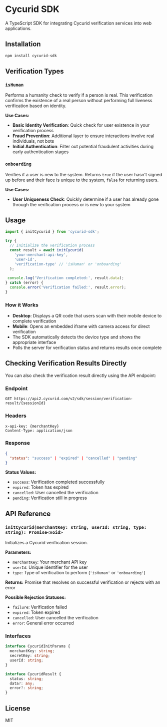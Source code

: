 # Cycurid SDK

A TypeScript SDK for integrating Cycurid verification services into web applications.

## Installation

```bash
npm install cycurid-sdk
```

## Verification Types

### `isHuman`
Performs a humanity check to verify if a person is real. This verification confirms the existence of a real person without performing full liveness verification based on identity.

**Use Cases:**
- **Basic Identity Verification**: Quick check for user existence in your verification process
- **Fraud Prevention**: Additional layer to ensure interactions involve real individuals, not bots
- **Initial Authentication**: Filter out potential fraudulent activities during early authentication stages

### `onboarding`
Verifies if a user is new to the system. Returns `true` if the user hasn't signed up before and their face is unique to the system, `false` for returning users.

**Use Cases:**
- **User Uniqueness Check**: Quickly determine if a user has already gone through the verification process or is new to your system

## Usage

```typescript
import { initCycurid } from 'cycurid-sdk';

try {
  // Initialize the verification process
  const result = await initCycurid(
    'your-merchant-api-key',
    'user-id',
    'verification-type' // 'isHuman' or 'onboarding'
  );
  
 console.log('Verification completed:', result.data);
} catch (error) {
  console.error('Verification failed:', result.error);
}
```

### How it Works

- **Desktop**: Displays a QR code that users scan with their mobile device to complete verification
- **Mobile**: Opens an embedded iframe with camera access for direct verification
- The SDK automatically detects the device type and shows the appropriate interface
- Polls the server for verification status and returns results once complete

## Checking Verification Results Directly

You can also check the verification result directly using the API endpoint:

### Endpoint
```
GET https://api2.cycurid.com/v2/sdk/session/verification-result/{sessionId}
```

### Headers
```
x-api-key: {merchantKey}
Content-Type: application/json
```

### Response
```json
{
  "status": "success" | "expired" | "cancelled" | "pending"
}
```

**Status Values:**
- `success`: Verification completed successfully
- `expired`: Token has expired
- `cancelled`: User cancelled the verification
- `pending`: Verification still in progress

## API Reference

### `initCycurid(merchantKey: string, userId: string, type: string): Promise<void>`

Initializes a Cycurid verification session.

**Parameters:**
- `merchantKey`: Your merchant API key
- `userId`: Unique identifier for the user  
- `type`: Type of verification to perform (`'isHuman'` or `'onboarding'`)

**Returns:** Promise that resolves on successful verification or rejects with an error

**Possible Rejection Statuses:**
- `failure`: Verification failed
- `expired`: Token expired
- `cancelled`: User cancelled the verification
- `error`: General error occurred

### Interfaces

```typescript
interface CycuridInitParams {
  merchantKey: string;
  secretKey: string;
  userId: string;
}

interface CycuridResult {
  status: string;
  data?: any;
  error?: string;
}
```

## License

MIT 